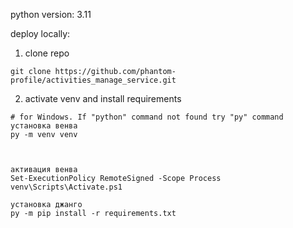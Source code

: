 python version: 3.11

deploy locally:

1) clone repo
```commandline
git clone https://github.com/phantom-profile/activities_manage_service.git
```

2) activate venv and install requirements

```commandline
# for Windows. If "python" command not found try "py" command
установка венва
py -m venv venv



активация венва
Set-ExecutionPolicy RemoteSigned -Scope Process
venv\Scripts\Activate.ps1

установка джанго
py -m pip install -r requirements.txt
```
